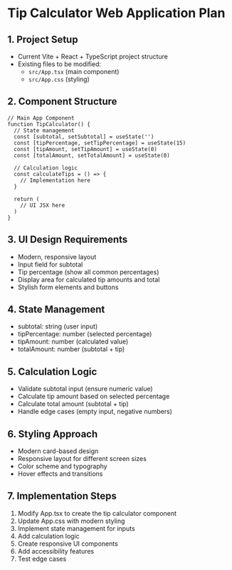 # Tip Calculator Web Application Plan

## 1. Project Setup
- Current Vite + React + TypeScript project structure
- Existing files to be modified:
  - `src/App.tsx` (main component)
  - `src/App.css` (styling)

## 2. Component Structure
```tsx
// Main App Component
function TipCalculator() {
  // State management
  const [subtotal, setSubtotal] = useState('')
  const [tipPercentage, setTipPercentage] = useState(15)
  const [tipAmount, setTipAmount] = useState(0)
  const [totalAmount, setTotalAmount] = useState(0)

  // Calculation logic
  const calculateTips = () => {
    // Implementation here
  }

  return (
    // UI JSX here
  )
}
```

## 3. UI Design Requirements
- Modern, responsive layout
- Input field for subtotal
- Tip percentage (show all common percentages)
- Display area for calculated tip amounts and total
- Stylish form elements and buttons

## 4. State Management
- subtotal: string (user input)
- tipPercentage: number (selected percentage)
- tipAmount: number (calculated value)
- totalAmount: number (subtotal + tip)

## 5. Calculation Logic
- Validate subtotal input (ensure numeric value)
- Calculate tip amount based on selected percentage
- Calculate total amount (subtotal + tip)
- Handle edge cases (empty input, negative numbers)

## 6. Styling Approach
- Modern card-based design
- Responsive layout for different screen sizes
- Color scheme and typography
- Hover effects and transitions

## 7. Implementation Steps
1. Modify App.tsx to create the tip calculator component
2. Update App.css with modern styling
3. Implement state management for inputs
4. Add calculation logic
5. Create responsive UI components
6. Add accessibility features
7. Test edge cases

